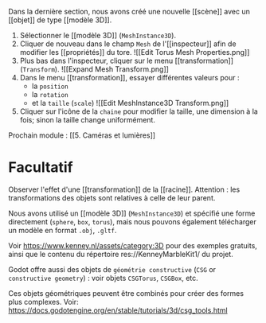 Dans la dernière section, nous avons créé une nouvelle [[scène]] avec un [[objet]] de type [[modèle 3D]]. 

1. Sélectionner le [[modèle 3D]] (`MeshInstance3D`).
2. Cliquer de nouveau dans le champ `Mesh` de l'[[inspecteur]] afin de modifier les [[propriétés]] du tore.
	![[Edit Torus Mesh Properties.png]]
3. Plus bas dans l'inspecteur, cliquer sur le menu [[transformation]] (`Transform`).
	![[Expand Mesh Transform.png]]
4. Dans le menu [[transformation]], essayer différentes valeurs pour :
	- la `position`
	- la `rotation`
	- et la `taille` (`scale`)
	![[Edit MeshInstance3D Transform.png]]
5. Cliquer sur l'icône de la `chaine` pour modifier la taille, une dimension à la fois; sinon la taille change uniformément.

Prochain module : [[5. Caméras et lumières]]

Facultatif
====

Observer l'effet d'une [[transformation]] de la [[racine]].
Attention : les transformations des objets sont relatives à celle de leur parent.

Nous avons utilisé un [[modèle 3D]] (`MeshInstance3D`) et spécifié une forme directement (`sphere`, `box`, `torus`), mais nous pouvons également télécharger un modèle en format `.obj`, `.gltf`.

Voir https://www.kenney.nl/assets/category:3D pour des exemples gratuits, ainsi que le contenu du répertoire res://KenneyMarbleKit1/ du projet.

Godot offre aussi des objets de `géométrie constructive` (`CSG` or `constructive geometry`) : voir objets `CSGTorus`, `CSGBox`, etc. 

Ces objets géométriques peuvent être combinés pour créer des formes plus complexes. 
Voir: https://docs.godotengine.org/en/stable/tutorials/3d/csg_tools.html
